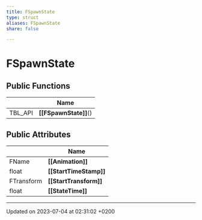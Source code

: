 ```yaml
---
title: FSpawnState
type: struct
aliases: FSpawnState
share: false

---
```


# FSpawnState





## Public Functions

|                | Name           |
| -------------- | -------------- |
| TBL_API | **[[FSpawnState]]**() |

## Public Attributes

|                | Name           |
| -------------- | -------------- |
| FName | **[[Animation]]**  |
| float | **[[StartTimeStamp]]**  |
| FTransform | **[[StartTransform]]**  |
| float | **[[StateTime]]**  |

-------------------------------

Updated on 2023-07-04 at 02:31:02 +0200